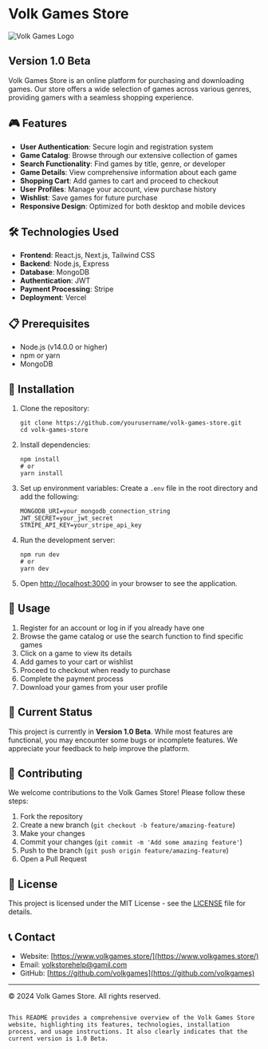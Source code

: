 # Volk Games Store

![Volk Games Logo]([/placeholder.svg?height=100&width=300](https://www.volkgames.store/img%20site/volkstore.png))

## Version 1.0 Beta

Volk Games Store is an online platform for purchasing and downloading games. Our store offers a wide selection of games across various genres, providing gamers with a seamless shopping experience.

## 🎮 Features

- **User Authentication**: Secure login and registration system
- **Game Catalog**: Browse through our extensive collection of games
- **Search Functionality**: Find games by title, genre, or developer
- **Game Details**: View comprehensive information about each game
- **Shopping Cart**: Add games to cart and proceed to checkout
- **User Profiles**: Manage your account, view purchase history
- **Wishlist**: Save games for future purchase
- **Responsive Design**: Optimized for both desktop and mobile devices

## 🛠️ Technologies Used

- **Frontend**: React.js, Next.js, Tailwind CSS
- **Backend**: Node.js, Express
- **Database**: MongoDB
- **Authentication**: JWT
- **Payment Processing**: Stripe
- **Deployment**: Vercel

## 📋 Prerequisites

- Node.js (v14.0.0 or higher)
- npm or yarn
- MongoDB

## 🚀 Installation

1. Clone the repository:
   ```
   git clone https://github.com/yourusername/volk-games-store.git
   cd volk-games-store
   ```

2. Install dependencies:
   ```
   npm install
   # or
   yarn install
   ```

3. Set up environment variables:
   Create a `.env` file in the root directory and add the following:
   ```
   MONGODB_URI=your_mongodb_connection_string
   JWT_SECRET=your_jwt_secret
   STRIPE_API_KEY=your_stripe_api_key
   ```

4. Run the development server:
   ```
   npm run dev
   # or
   yarn dev
   ```

5. Open [http://localhost:3000](http://localhost:3000) in your browser to see the application.

## 📝 Usage

1. Register for an account or log in if you already have one
2. Browse the game catalog or use the search function to find specific games
3. Click on a game to view its details
4. Add games to your cart or wishlist
5. Proceed to checkout when ready to purchase
6. Complete the payment process
7. Download your games from your user profile

## 🔄 Current Status

This project is currently in **Version 1.0 Beta**. While most features are functional, you may encounter some bugs or incomplete features. We appreciate your feedback to help improve the platform.

## 🤝 Contributing

We welcome contributions to the Volk Games Store! Please follow these steps:

1. Fork the repository
2. Create a new branch (`git checkout -b feature/amazing-feature`)
3. Make your changes
4. Commit your changes (`git commit -m 'Add some amazing feature'`)
5. Push to the branch (`git push origin feature/amazing-feature`)
6. Open a Pull Request

## 📄 License

This project is licensed under the MIT License - see the [LICENSE](LICENSE) file for details.

## 📞 Contact

- Website: [https://www.volkgames.store/](https://www.volkgames.store/)
- Email: volkstorehelp@gamil.com
- GitHub: [https://github.com/volkgames](https://github.com/volkgames)

---

© 2024 Volk Games Store. All rights reserved.
```

This README provides a comprehensive overview of the Volk Games Store website, highlighting its features, technologies, installation process, and usage instructions. It also clearly indicates that the current version is 1.0 Beta.

